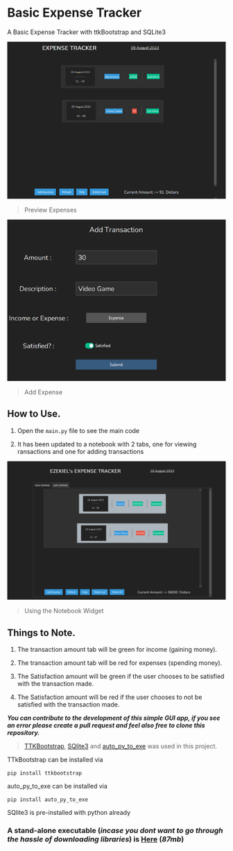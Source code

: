 # Basic Expense Tracker
 A Basic Expense Tracker with ttkBootstrap and SQLite3

![main.py](/img/main.png)
> Preview Expenses

![ui_request.py](/img/add_expense.png)
> Add Expense

## How to Use.
 1. Open the ```main.py``` file to see the main code

 1. It has been updated to a notebook with 2 tabs, one for viewing ransactions and one for adding transactions

 ![main.py](/img/notebook.png)

 > Using the Notebook Widget
 

## Things to Note.
 1. The transaction amount tab will be green for income (gaining money).

 1. The transaction amount tab will be red for expenses (spending money).

 1. The Satisfaction amount will be green if the user chooses to be satisfied with the transaction  made.

 1. The Satisfaction amount will be red if the user chooses to not be satisfied with the transaction  made.


***You can contribute to the development of this simple GUI app, if you see an error please create a pull request and feel also free to clone this repository.***

> [TTKBootstrap](www.ttkbootstrap.com), [SQlite3](www.sqlite3.com) and [auto_py_to_exe](www.pypi.com) was used in this project.

TTkBootstrap can be installed via  
``` 
pip install ttkbootstrap
```

auto_py_to_exe can be installed via
```
pip install auto_py_to_exe
```
SQlite3 is pre-installed with python already

### **A stand-alone executable (***incase you dont want to go through the hassle of downloading libraries***) is [Here](www.googledrive.com) (*87mb*)**

